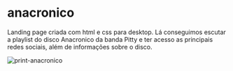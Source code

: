 # anacronico

Landing page criada com html e css para desktop.
Lá conseguimos escutar a playlist do disco Anacronico da banda Pitty e ter acesso as principais redes sociais, além de informações sobre o disco. 

![print-anacronico](https://user-images.githubusercontent.com/104034022/218473766-678d7051-cab2-4c4a-8f48-28942efe4bb0.jpeg)
